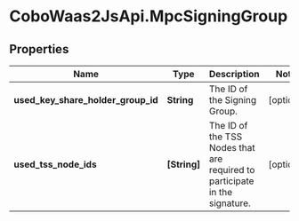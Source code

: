# CoboWaas2JsApi.MpcSigningGroup

## Properties

Name | Type | Description | Notes
------------ | ------------- | ------------- | -------------
**used_key_share_holder_group_id** | **String** | The ID of the Signing Group. | [optional] 
**used_tss_node_ids** | **[String]** | The ID of the TSS Nodes that are required to participate in the signature. | [optional] 


